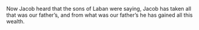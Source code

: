 Now Jacob heard that the sons of Laban were saying, Jacob has taken all that was our father’s, and from what was our father’s he has gained all this wealth.
